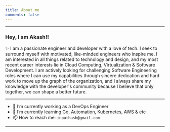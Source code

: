 ```yaml
---
title: About me
comments: false
---
```


---
### Hey, I am Akash!!

✨  I am a passionate engineer and developer with a love of tech. I seek to surround myself with motivated, like-minded engineers who inspire me. I am interested in all things related to technology and design, and my most recent career interests lie in Cloud Computing, Virtualization & Software Development. I am actively looking for challenging Software Engineering roles where I can use my capabilities through sincere dedication and hard work to move up the graph of the organization, and I always share my knowledge with the developer's community because I believe that only together, we can shape a better future.

---

- 🔭 I’m currently working as a DevOps Engineer
- 🌱 I’m currently learning Go, Automation, Kubernetes, AWS & etc
- 📫 How to reach me: `inputhash@gmail.com`


---
